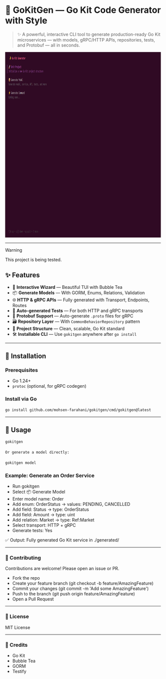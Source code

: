 # 🚀 GoKitGen — Go Kit Code Generator with Style

> ✨ A powerful, interactive CLI tool to generate production-ready Go Kit microservices — with models, gRPC/HTTP APIs, repositories, tests, and Protobuf — all in seconds.

<div align="center">
  <img src="./docs/Screenshot from 2025-09-16 11-05-22.png" alt="lazyssh logo" width="100%" height="600"/>
</div>

---
> [!WARNING]
> This project is being tested.

## ✨ Features

- 🧩 **Interactive Wizard** — Beautiful TUI with Bubble Tea
- 📦 **Generate Models** — With GORM, Enums, Relations, Validation
- 🌐 **HTTP & gRPC APIs** — Fully generated with Transport, Endpoints, Routes
- 🧪 **Auto-generated Tests** — For both HTTP and gRPC transports
- 📜 **Protobuf Support** — Auto-generate `.proto` files for gRPC
- 🗃️ **Repository Layer** — With `CommonBehaviorRepository` pattern
- 🧱 **Project Structure** — Clean, scalable, Go Kit standard
- 🛠️ **Installable CLI** — Use `gokitgen` anywhere after `go install`

---

## 🚀 Installation

### Prerequisites

- Go 1.24+
- `protoc` (optional, for gRPC codegen)

### Install via Go

```bash
go install github.com/mohsen-farahani/gokitgen/cmd/gokitgen@latest
```

---

## 🎯 Usage

```bash
gokitgen

Or generate a model directly:

gokitgen model
```

### Example: Generate an Order Service

- Run gokitgen
- Select 📦 Generate Model
- Enter model name: Order
- Add enum: OrderStatus → values: PENDING, CANCELLED
- Add field: Status → type: OrderStatus
- Add field: Amount → type: uint
- Add relation: Market → type: Ref:Market
- Select transport: HTTP + gRPC
- Generate tests: Yes

✅ Output: Fully generated Go Kit service in ./generated/

---

### 🤝 Contributing

Contributions are welcome! Please open an issue or PR.

- Fork the repo
- Create your feature branch (git checkout -b feature/AmazingFeature)
- Commit your changes (git commit -m 'Add some AmazingFeature')
- Push to the branch (git push origin feature/AmazingFeature)
- Open a Pull Request

---

### 📜 License
MIT License

---

### 🙌 Credits
- Go Kit
- Bubble Tea
- GORM
- Testify
